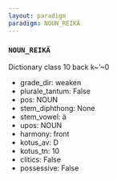 ```yaml
---
layout: paradigm
paradigm: NOUN_REIKÄ
---
```

### ` NOUN_REIKÄ `

Dictionary class 10 back k~’~0
* grade_dir: weaken
* plurale_tantum: False
* pos: NOUN
* stem_diphthong: None
* stem_vowel: ä
* upos: NOUN
* harmony: front
* kotus_av: D
* kotus_tn: 10
* clitics: False
* possessive: False
